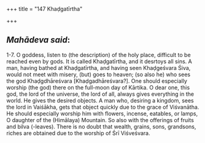 +++
title = "147 Khaḍgatīrtha"

+++
 

## *Mahādeva said*:

1-7. O goddess, listen to (the description) of the holy place, difficult to be reached even by gods. It is called Khaḍgatīrtha, and it desrtoys all sins. A man, having bathed at Khaḍgatīrtha, and having seen Khaḍgeśvara Śiva, would not meet with misery, (but) goes to heaven; (so also he) who sees the god Khaḍgdhāreśvara [Khaḍgadhāreśvara?]. One should especially worship (the god) there on the full-moon day of Kārtika. O dear one, this god, the lord of the universe, the lord of all, always gives everything in the world. He gives the desired objects. A man who, desiring a kingdom, sees the lord in Vaiśākha, gets that object quickly due to the grace of Viśvanātha. He should especially worship him with flowers, incense, eatables, or lamps, O daughter of the (Himālaya) Mountain. So also with the offerings of fruits and bilva (-leaves). There is no doubt that wealth, grains, sons, grandsons, riches are obtained due to the worship of Śrī Viśveśvara.


